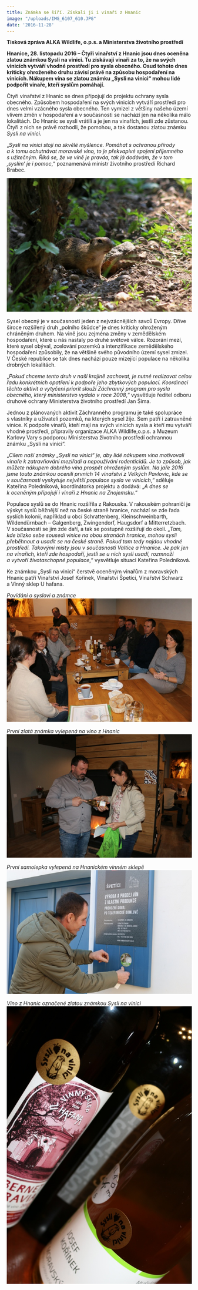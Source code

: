 ```yaml
---
title: Známka se šíří. Získali ji i vinaři z Hnanic
image: "/uploads/IMG_6107_610.JPG"
date: '2016-11-28'
---
```

**Tisková zpráva ALKA Wildlife, o.p.s. a Ministerstva životního
prostředí**

**Hnanice, 28. listopadu 2016 – Čtyři vinařství z Hnanic jsou dnes
oceněna zlatou známkou Sysli na vinici. Tu získávají vinaři za to, že na
svých vinicích vytváří vhodné prostředí pro sysla obecného. Osud tohoto
dnes kriticky ohroženého druhu závisí právě na způsobu hospodaření na
vinicích. Nákupem vína se zlatou známku „Sysli na vinici“ mohou lidé
podpořit vinaře, kteří syslům pomáhají.**

Čtyři vinařství z Hnanic se dnes připojují do projektu ochrany sysla
obecného. Způsobem hospodaření na svých vinicích vytváří prostředí pro
dnes velmi vzácného sysla obecného. Ten vymizel z většiny našeho území
vlivem změn v hospodaření a v současnosti se nachází jen na několika
málo lokalitách. Do Hnanic se sysli vrátili a je jen na vinařích, jestli
zde zůstanou. Čtyři z nich se právě rozhodli, že pomohou, a tak dostanou
zlatou známku *Sysli na vinici*.

„*Sysli na vinici stojí na skvělé myšlence. Pomáhat s ochranou přírody
a k tomu ochutnávat moravské víno, to je překvapivé spojení příjemného
s užitečným. Říká se, že ve víně je pravda, tak já dodávám, že v tom
‚syslím‘ je i pomoc*,“ poznamenává ministr životního prostředí Richard
Brabec.

![](/uploads/IMG_2907v_610.JPG)

Sysel obecný je v současnosti jeden z nejvzácnějších savců Evropy. Dříve
široce rozšířený druh „polního škůdce“ je dnes kriticky ohroženým
chráněným druhem. Na vině jsou zejména změny v zemědělském hospodaření,
které u nás nastaly po druhé světové válce. Rozorání mezí, které sysel
obýval, zcelování pozemků a intenzifikace zemědělského hospodaření
způsobily, že na většině svého původního území sysel zmizel. V České
republice se tak dnes nachází pouze mizející populace na několika
drobných lokalitách.

„*Pokud chceme tento druh v naší krajině zachovat, je nutné realizovat
celou řadu konkrétních opatření k podpoře jeho zbytkových populací.
Koordinaci těchto aktivit a vytyčení priorit slouží Záchranný program
pro sysla obecného, který ministerstvo vydalo v roce 2008*,“ vysvětluje
ředitel odboru druhové ochrany Ministerstva životního prostředí Jan
Šíma.

Jednou z plánovaných aktivit Záchranného programu je také spolupráce
s vlastníky a uživateli pozemků, na kterých sysel žije. Sem patří
i zatravněné vinice. K podpoře vinařů, kteří mají na svých vinicích
sysla a kteří mu vytváří vhodné prostředí, připravily organizace ALKA
Wildlife,o.p.s. a Muzeum Karlovy Vary s podporou Ministerstva životního
prostředí ochrannou známku „Sysli na vinici“.

„*Cílem naší známky „Sysli na vinici“ je, aby lidé nákupem vína
motivovali vinaře k zatravňování meziřadí a nepoužívání rodenticidů. Je
to způsob, jak můžete nákupem dobrého vína prospět ohroženým syslům. Na
jaře 2016 jsme touto známkou ocenili prvních 14 vinařství z Velkých
Pavlovic, kde se v současnosti vyskytuje největší populace sysla ve
vinicích*,“ sděluje Kateřina Poledníková, koordinátorka projektu
a dodává: „*A dnes se k oceněným připojují i vinaři z Hnanic na
Znojemsku.*“

Populace syslů se do Hnanic rozšířila z Rakouska. V rakouském pohraničí
je výskyt syslů běžnější než na české straně hranice, nachází se zde
řada syslích kolonií, například u obcí Schrattenberg, Kleinschweinbarth,
Wildendürnbach – Galgenberg, Zwingendorf, Haugsdorf
a Mitterretzbach. V současnosti se jim zde daří, a tak se postupně
rozšiřují do okolí.  „*Tam, kde blízko sebe sousedí vinice na obou
stranách hranice, mohou sysli přeběhnout a usadit se na české
straně. Pokud tam tedy najdou vhodné prostředí. Takovými místy jsou
v současnosti Valtice a Hnanice.  Je pak jen na vinařích, kteří zde
hospodaří, jestli se u nich sysli usadí, rozmnoží a vytvoří
životaschopné populace*,“ vysvětluje situaci Kateřina Poledníková.

Ke známkou „Sysli na vinici“ čerstvě oceněným vinařům z moravských
Hnanic patří Vinařství Josef Kořínek, Vinařství Špetíci, Vinařství
Schwarz a Vinný sklep U hafana.

*Povídání o syslovi a známce*
![](/uploads/IMG_6089_610.JPG)

*První zlatá známka vylepená na víno z Hnanic*
![](/uploads/IMG_6095_610.JPG)

*První samolepka vylepená na Hnanickém vinném sklepě*
![](/uploads/IMG_6105_610.JPG)

*Víno z Hnanic označené zlatou známkou Sysli na vinici*
![](/uploads/IMG_6126_610.JPG)
